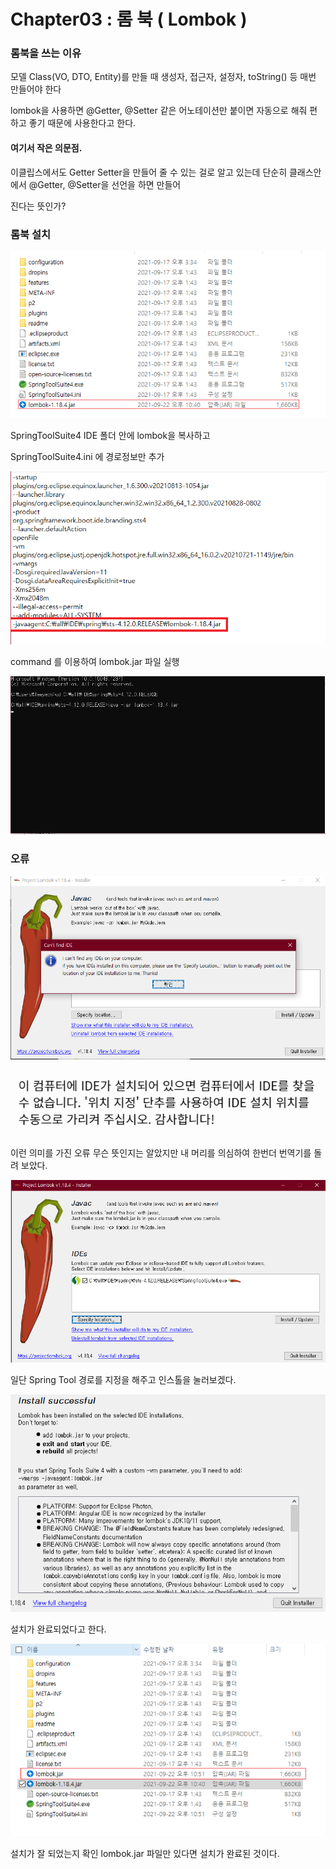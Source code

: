 # Chapter03 : 롬 북 ( Lombok )



### 롬북을 쓰는 이유

모델 Class(VO, DTO, Entity)를 만들 때 생성자, 접근자, 설정자, toString() 등 매번 만들어야 한다

lombok을 사용하면 @Getter, @Setter 같은 어노테이션만 붙이면 자동으로 해줘 편하고 좋기 때문에 사용한다고 한다.



#### 여기서 작은 의문점.

이클립스에서도 Getter Setter을 만들어 줄 수 있는 걸로 알고 있는데 단순히 클래스안에서  @Getter, @Setter을 선언을 하면 만들어

진다는 뜻인가? 





### 롬북 설치

![image-20210922224331158](image/image-20210922224331158.png)

SpringToolSuite4 IDE 폴더 안에 lombok을 복사하고

SpringToolSuite4.ini 에 경로정보만 추가

![image-20210922224549969](image/image-20210922224549969.png)

command 를 이용하여 lombok.jar 파일 실행



![image-20210922224816146](image/image-20210922224816146.png)





### 오류

![image-20210922224757814](image/image-20210922224757814.png)

![image-20210922225003179](image/image-20210922225003179.png)

이런 의미를 가진 오류 무슨 뜻인지는 알았지만 내 머리를 의심하여 한번더 번역기를 돌려 보았다.

![image-20210922225056642](image/image-20210922225056642.png)

일단 Spring Tool 경로를 지정을 해주고 인스톨을 눌러보겠다.

![image-20210922225121856](image/image-20210922225121856.png)

설치가 완료되었다고 한다.

![image-20210922225205286](image/image-20210922225205286.png)

설치가 잘 되었는지 확인 lombok.jar 파일만 있다면 설치가 완료된 것이다.

